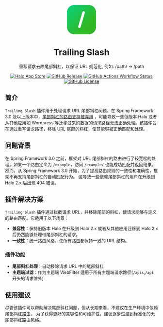 <div style="text-align: center">
    <img alt="logo" width="96px" src="src/main/resources/logo.svg">
    <h1>Trailing Slash</h1>
    <p>重写请求去除尾部斜杠，以保证 URL 规范化, 例如: /path/ -> /path</p>
    <p style="text-align: center">
        <a href="https://www.halo.run/store/apps/app-KOQzV?tab=readme"><img alt="Halo App Store" src="https://img.shields.io/badge/Halo-%E5%BA%94%E7%94%A8%E5%B8%82%E5%9C%BA-%230A81F5?style=flat-square&logo=appstore&logoColor=%23fff" /></a>
        <a href="https://github.com/halo-sigs/plugin-trailing-slash/releases"><img alt="GitHub Release" src="https://img.shields.io/github/v/release/halo-sigs/plugin-trailing-slash?style=flat-square&logo=github" /></a>
        <a href="https://github.com/halo-sigs/plugin-trailing-slash/actions/workflows/ci.yaml"><img alt="GitHub Actions Workflow Status" src="https://img.shields.io/github/actions/workflow/status/halo-sigs/plugin-trailing-slash/ci.yaml?style=flat-square&label=build" /></a>
        <a href="./LICENSE"><img alt="GitHub License" src="https://img.shields.io/github/license/halo-sigs/plugin-trailing-slash?style=flat-square" /></a>
    </p>
</div>

## 简介

`Trailing Slash` 插件用于处理请求 URL 尾部斜杠问题。在 Spring Framework 3.0
及以上版本中，[尾部斜杠的路由支持被弃用](https://github.com/spring-projects/spring-framework/issues/28552)
，可能导致一些低版本 Halo 或者从其他应用如 Wordpress 等迁移过来的数据的请求路径无法正确处理。该插件旨在通过重写请求路径，移除
URL 尾部的斜杠，使其能够被正确匹配和处理。

## 问题背景

在 Spring Framework 3.0 之前，框架对 URL 尾部斜杠的路由进行了较宽松的处理。如果一个路由定义为 `/example`，访问 `/example/`
也能成功匹配并返回结果。然而，从 Spring Framework 3.0 开始，为了提高路由规则的一致性和准确性，框架不再支持尾部斜杠的自动匹配行为。
这导致一些依赖尾部斜杠的用户在升级到 Halo 2.x 后出现 404 错误。

## 插件解决方案

`Trailing Slash` 插件通过拦截请求 URL，并移除尾部的斜杠，使请求能够与定义的路由匹配。它适用于以下场景：

- **兼容性**：保持旧版本 Halo 在升级到 Halo 2.x 或者从其他应用迁移到 Halo 2.x 后仍然能够处理带尾部斜杠的请求。
- **一致性**：统一路由风格，使所有路由都保持一致的 URL 结构。

### 插件功能

- **尾部斜杠处理**：自动移除请求 URL 中的尾部斜杠
- **主题端过滤**：作为主题端 WebFilter 适用于所有主题端请求路径(`/apis`,`/api` 开头的请求除外)

## 使用建议

尽管该插件可以帮助解决尾部斜杠问题，但从长期来看，不建议在生产环境中依赖尾部斜杠路由。
为了获得更好的兼容性和可维护性，建议逐步过渡到标准化的无尾部斜杠路由风格。
